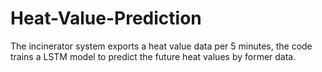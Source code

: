 # Heat-Value-Prediction
The incinerator system exports a heat value data per 5 minutes, the code trains a LSTM model to predict the future heat values by former data.
